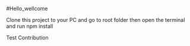 #Hello_wellcome


Clone this project to your PC  and go to root folder then open the terminal and run npm install

Test Contribution
